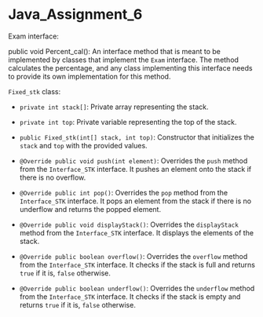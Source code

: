 # Java_Assignment_6

Exam interface:

public void Percent_cal(): An interface method that is meant to be implemented by classes that implement the `Exam` interface. The method calculates the percentage, and any class implementing this interface needs to provide its own implementation for this method.

`Fixed_stk` class:

- `private int stack[]`: Private array representing the stack.
- `private int top`: Private variable representing the top of the stack.

- `public Fixed_stk(int[] stack, int top)`: Constructor that initializes the `stack` and `top` with the provided values.
- `@Override public void push(int element)`: Overrides the `push` method from the `Interface_STK` interface. It pushes an element onto the stack if there is no overflow.
- `@Override public int pop()`: Overrides the `pop` method from the `Interface_STK` interface. It pops an element from the stack if there is no underflow and returns the popped element.
- `@Override public void displayStack()`: Overrides the `displayStack` method from the `Interface_STK` interface. It displays the elements of the stack.
- `@Override public boolean overflow()`: Overrides the `overflow` method from the `Interface_STK` interface. It checks if the stack is full and returns `true` if it is, `false` otherwise.
- `@Override public boolean underflow()`: Overrides the `underflow` method from the `Interface_STK` interface. It checks if the stack is empty and returns `true` if it is, `false` otherwise.
